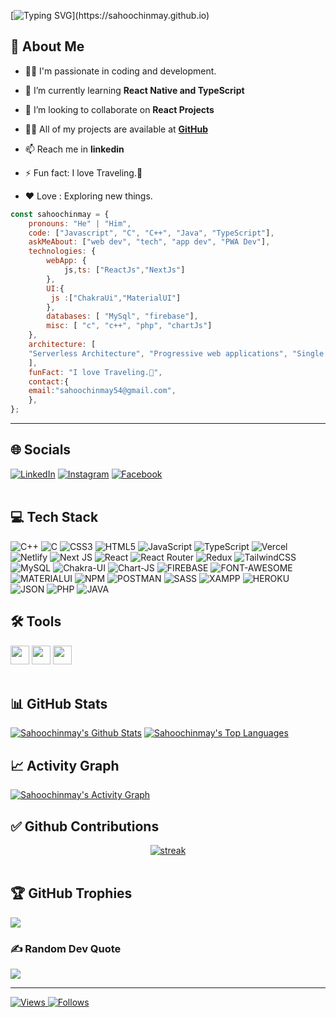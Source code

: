 [![Typing SVG](https://readme-typing-svg.herokuapp.com?font=roboto&color=%23915EFF&size=25&vCenter=true&lines=Hi+there+%2CI'm+Sahoochinmay;I+develop+react+applications;You+can+c%C3%B8ntact+me+in+linkedin.;)](https://sahoochinmay.github.io)

## 💫 About Me 

-  👨‍💻 I'm passionate in coding and development.

- 🌱 I’m currently learning **React Native and TypeScript**

- 👯 I’m looking to collaborate on **React Projects**

- 👨‍💻 All of my projects are available at **[GitHub](https://sahoochinmay.github.io)**

- 📫 Reach me in **linkedin**

- ⚡ Fun fact: I love Traveling.🚴
    
- ❤️ Love : Exploring new things.

```javascript
const sahoochinmay = {
    pronouns: "He" | "Him",
    code: ["Javascript", "C", "C++", "Java", "TypeScript"],
    askMeAbout: ["web dev", "tech", "app dev", "PWA Dev"],
    technologies: {
        webApp: {
            js,ts: ["ReactJs","NextJs"]
        },
        UI:{
         js :["ChakraUi","MaterialUI"]
        },
        databases: [ "MySql", "firebase"],
        misc: [ "c", "c++", "php", "chartJs"]
    },
    architecture: [
    "Serverless Architecture", "Progressive web applications", "Single page applications"
    ],
    funFact: "I love Traveling.🚴",
    contact:{
    email:"sahoochinmay54@gmail.com",
    },
};
```
---
## 🌐 Socials

[![LinkedIn](https://img.shields.io/badge/LinkedIn-%230077B5.svg?logo=linkedin&logoColor=white)](https://www.linkedin.com/in/chinmay-ranjan-sahoo-865b75161) [![Instagram](https://img.shields.io/badge/Instagram-E4405F.svg?logo=instagram&logoColor=white)](https://www.instagram.com/_sahoochinmay) [![Facebook](https://img.shields.io/badge/Facebook-1877F2.svg?logo=facebook&logoColor=white)](https://www.facebook.com/sahoochinmay.R/)  
<br>

## 💻 Tech Stack
![C++](https://img.shields.io/badge/c++-%2300599C.svg?style=for-the-badge&logo=c%2B%2B&logoColor=white) ![C](https://img.shields.io/badge/c-%2300599C.svg?style=for-the-badge&logo=c&logoColor=white) ![CSS3](https://img.shields.io/badge/css3-%231572B6.svg?style=for-the-badge&logo=css3&logoColor=white) ![HTML5](https://img.shields.io/badge/html5-%23E34F26.svg?style=for-the-badge&logo=html5&logoColor=white) ![JavaScript](https://img.shields.io/badge/javascript-%23323330.svg?style=for-the-badge&logo=javascript&logoColor=%23F7DF1E) ![TypeScript](https://img.shields.io/badge/typescript-%23007ACC.svg?style=for-the-badge&logo=typescript&logoColor=white) ![Vercel](https://img.shields.io/badge/vercel-%23000000.svg?style=for-the-badge&logo=vercel&logoColor=white) ![Netlify](https://img.shields.io/badge/netlify-%23000000.svg?style=for-the-badge&logo=netlify&logoColor=#00C7B7) ![Next JS](https://img.shields.io/badge/Next-black?style=for-the-badge&logo=next.js&logoColor=white) ![React](https://img.shields.io/badge/react-%2320232a.svg?style=for-the-badge&logo=react&logoColor=%2361DAFB) ![React Router](https://img.shields.io/badge/React_Router-CA4245?style=for-the-badge&logo=react-router&logoColor=white) ![Redux](https://img.shields.io/badge/redux-%23593d88.svg?style=for-the-badge&logo=redux&logoColor=white) ![TailwindCSS](https://img.shields.io/badge/tailwindcss-%2338B2AC.svg?style=for-the-badge&logo=tailwind-css&logoColor=white) ![MySQL](https://img.shields.io/badge/mysql-%2300f.svg?style=for-the-badge&logo=mysql&logoColor=white) ![Chakra-UI](https://img.shields.io/badge/Chakra--UI-319795?style=for-the-badge&logo=chakra-ui&logoColor=white) ![Chart-JS](https://img.shields.io/badge/Chart.js-FF6384?style=for-the-badge&logo=chartdotjs&logoColor=white) ![FIREBASE](https://img.shields.io/badge/firebase-ffca28?style=for-the-badge&logo=firebase&logoColor=black) ![FONT-AWESOME](https://img.shields.io/badge/Font_Awesome-339AF0?style=for-the-badge&logo=fontawesome&logoColor=white) ![MATERIALUI](https://img.shields.io/badge/Material%20UI-007FFF?style=for-the-badge&logo=mui&logoColor=white) ![NPM](	https://img.shields.io/badge/npm-CB3837?style=for-the-badge&logo=npm&logoColor=white) ![POSTMAN]( https://img.shields.io/badge/Postman-FF6C37?style=for-the-badge&logo=Postman&logoColor=white) ![SASS](https://img.shields.io/badge/Sass-CC6699?style=for-the-badge&logo=sass&logoColor=white) ![XAMPP](https://img.shields.io/badge/Xampp-F37623?style=for-the-badge&logo=xampp&logoColor=white) ![HEROKU](https://img.shields.io/badge/Heroku-430098?style=for-the-badge&logo=heroku&logoColor=white) ![JSON](https://img.shields.io/badge/json-5E5C5C?style=for-the-badge&logo=json&logoColor=white) ![PHP](https://img.shields.io/badge/PHP-777BB4?style=for-the-badge&logo=php&logoColor=white) ![JAVA](https://img.shields.io/badge/Java-ED8B00?style=for-the-badge&logo=java&logoColor=white)
<br>

 ## 🛠️ Tools
 
<code><img height="30" src="https://img.icons8.com/color/48/000000/android-studio"></code>
<code><img height="30" src="https://img.icons8.com/color/48/000000/visual-studio"></code>
<code><img height="30" src="https://upload.wikimedia.org/wikipedia/commons/thumb/9/9a/Visual_Studio_Code_1.35_icon.svg/113px-Visual_Studio_Code_1.35_icon.svg.png"></code>
<br><br>

## 📊 GitHub Stats

  <a href="https://github.com/sahoochinmay/sahoochinmay/blob/main/README.md"><img alt="Sahoochinmay's Github Stats" src="https://github-readme-stats.vercel.app/api?username=sahoochinmay&show_icons=true&count_private=true&theme=react&hide_border=true&bg_color=0D1117" /></a>
  <a href="https://github.com/sahoochinmay/sahoochinmay/blob/main/README.md"><img alt="Sahoochinmay's Top Languages" src="https://github-readme-stats.vercel.app/api/top-langs/?username=sahoochinmay&langs_count=8&count_private=true&layout=compact&theme=react&hide_border=true&bg_color=0D1117" /></a>
  <br>


## 📈 Activity Graph

<a  href="https://github.com/sahoochinmay/sahoochinmay/blob/main/README.md">
 <div ><img alt="Sahoochinmay's Activity Graph" src="https://github-readme-activity-graph.vercel.app/graph?username=sahoochinmay&theme=react-dark" /></div>
 </a>
 
 ## ✅ Github Contributions
 
 <a  href="https://github.com/sahoochinmay/sahoochinmay/blob/main/README.md">
<div align="center"><img alt="streak" src="https://github-readme-streak-stats.herokuapp.com/?user=sahoochinmay"/></div> </a>
<br>

## 🏆 GitHub Trophies
![](https://github-profile-trophy.vercel.app/?username=sahoochinmay&theme=monokai&no-frame=true&no-bg=true&margin-w=4)

 
### ✍️ Random Dev Quote
![](https://quotes-github-readme.vercel.app/api?type=horizontal&theme=tokyonight)

---

<p align="left"> 
<a href="https://komarev.com/ghpvc/?username=sahoochinmay"><img alt="Views" src="https://komarev.com/ghpvc/?username=sahoochinmay&color=red&label=VIEWS&style=flat-square">
<a href="https://img.shields.io/github/followers/sahoochinmay.svg?style=social&label=Follow&maxAge=2592000"><img alt="Follows" src="https://img.shields.io/github/followers/sahoochinmay.svg?style=social&label=Follow">
      </p>
<br/>

